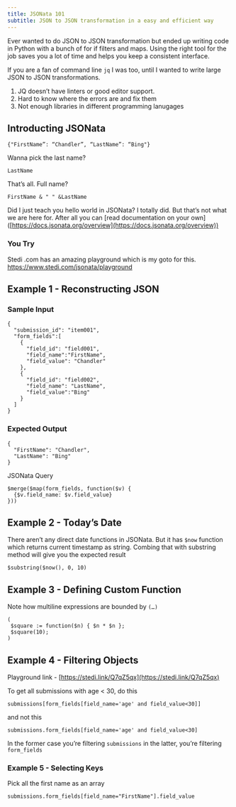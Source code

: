 ```yaml
---
title: JSONata 101
subtitle: JSON to JSON transformation in a easy and efficient way
---
```


Ever wanted to do JSON to JSON transformation but ended up writing code in Python with a bunch of for if filters and maps. Using the right tool for the job saves you a lot of time and helps you keep a consistent interface.

If you are a fan of command line `jq` I was too, until I wanted to write large JSON to JSON transformations.

1.  JQ doesn’t have linters or good editor support.
2.  Hard to know where the errors are and fix them
3.  Not enough libraries in different programming lanugages

## Introducting JSONata

```
{"FirstName”: “Chandler”, “LastName”: “Bing"}
```

Wanna pick the last name?

```
LastName
```

That’s all. Full name?

```
FirstName & " " &LastName
```

Did I just teach you hello world in JSONata? I totally did. But that’s not what we are here for. After all you can \[read documentation on your own\]([https://docs.jsonata.org/overview](https://docs.jsonata.org/overview))

### You Try

Stedi .com has an amazing playground which is my goto for this. https://www.stedi.com/jsonata/playground

## Example 1 - Reconstructing JSON

### Sample Input

```
{
  "submission_id": "item001",
  "form_fields":[
    {
      "field_id": "field001",
      "field_name":"FirstName",
      "field_value": "Chandler"
    },
    {
      "field_id": "field002",
      "field_name": "LastName",
      "field_value":"Bing"
    }
  ]
}
```

### Expected Output

```
{
  "FirstName": "Chandler",
  "LastName": "Bing"
}
```

JSONata Query

```
$merge($map(form_fields, function($v) {
  {$v.field_name: $v.field_value}
}))
```

## Example 2 - Today’s Date

There aren’t any direct date functions in JSONata. But it has `$now` function which returns current timestamp as string. Combing that with substring method will give you the expected result

```
$substring($now(), 0, 10)
```

## Example 3 - Defining Custom Function

Note how multiline expressions are bounded by `(…)`

```
(
 $square := function($n) { $n * $n };
 $square(10);
)
```

## Example 4 - Filtering Objects

Playground link - [https://stedi.link/Q7qZ5qx](https://stedi.link/Q7qZ5qx)

To get all submissions with age < 30, do this

```
submissions[form_fields[field_name='age' and field_value<30]]
```

and not this

```
submissions.form_fields[field_name='age' and field_value<30]
```

In the former case you’re filtering `submissions` in the latter, you’re filtering `form_fields`

### Example 5 - Selecting Keys

Pick all the first name as an array

```
submissions.form_fields[field_name="FirstName"].field_value
```
